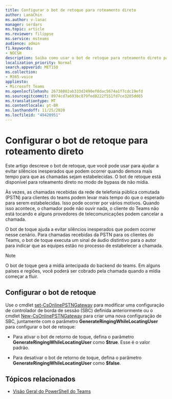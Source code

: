 ```yaml
---
title: Configurar o bot de retoque para roteamento direto
author: LanaChin
ms.author: v-lanac
manager: serdars
ms.topic: article
ms.reviewer: filippse
ms.service: msteams
audience: admin
f1.keywords:
- NOCSH
description: Saiba como usar o bot de retoque para roteamento direto para evitar silêncios inesperados que podem ocorrer quando uma chamada está sendo estabelecida.
localization_priority: Normal
search.appverid: MET150
ms.collection:
- M365-voice
appliesto:
- Microsoft Teams
ms.openlocfilehash: 26738002ab333d2490ef0dac5674a1f7cdc19efd
ms.sourcegitcommit: 8974cd7a693bc879fed8222f551fd7ce3205dd65
ms.translationtype: MT
ms.contentlocale: pt-BR
ms.lasthandoff: 11/25/2020
ms.locfileid: "49420951"
---
```

# <a name="set-up-the-ringback-bot-for-direct-routing"></a>Configurar o bot de retoque para roteamento direto

Este artigo descreve o bot de retoque, que você pode usar para ajudar a evitar silêncios inesperados que podem ocorrer quando demora mais tempo para que as chamadas sejam estabelecidas. O bot de retoque está disponível para roteamento direto no modo de bypass de não mídia.

Às vezes, as chamadas recebidas da rede de telefonia pública comutada (PSTN) para clientes do teams podem levar mais tempo do que o esperado para serem estabelecidas. Isso pode ocorrer por vários motivos. Quando isso acontece, o chamador pode não ouvir nada, o cliente do Teams não está tocando e alguns provedores de telecomunicações podem cancelar a chamada.

O bot de toque ajuda a evitar silêncios inesperados que podem ocorrer nesse cenário. Para chamadas recebidas da PSTN para os clientes do Teams, o bot de toque executa um sinal de áudio distintivo para o autor para indicar que as equipes estão no processo de estabelecer a chamada.

> [!NOTE]
> O bot de toque gera a mídia antecipada do backend do teams. Em alguns países e regiões, você poderá ser cobrado pela chamada quando a mídia começar a fluir.

## <a name="configure-the-ringback-bot"></a>Configurar o bot de retoque

Use o cmdlet [set-CsOnlinePSTNGateway](https://docs.microsoft.com/powershell/module/skype/set-csonlinepstngateway) para modificar uma configuração de controlador de borda de sessão (SBC) definida anteriormente ou o cmdlet [New-CsOnlinePSTNGateway](https://docs.microsoft.com/powershell/module/skype/new-csonlinepstngateway) para criar uma nova configuração de SBC, juntamente com o parâmetro **GenerateRingingWhileLocatingUser** para configurar o bot de retoque:

- Para ativar o bot de retorno de toque, defina o parâmetro **GenerateRingingWhileLocatingUser** como **$true**. Esse é o valor padrão. 

- Para desativar o bot de retorno de toque, defina o parâmetro **GenerateRingingWhileLocatingUser** como **$false**. 

## <a name="related-topics"></a>Tópicos relacionados

- [Visão Geral do PowerShell do Teams](teams-powershell-overview.md)
